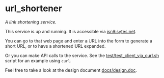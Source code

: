 # url_shortener
_A link shortening service._

This service is up and running.  It is accessible via [jsn9.sytes.net](http://jsn9.sytes.net/).

You can go to that web page and enter a URL into the form to generate a short URL,
or to have a shortened URL expanded.

Or you can make API calls to the service.
See the [test/test_client_via_curl.sh](https://github.com/quazar0/url_shortener/blob/master/test/test_client_via_curl.sh) script for an example using `curl`.

Feel free to take a look at the design document
[docs/design.doc](https://github.com/quazar0/url_shortener/blob/master/docs/design.doc).

